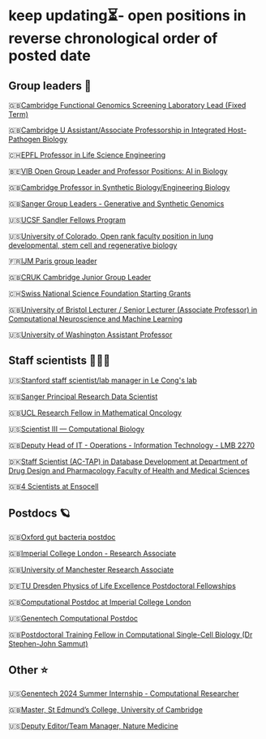 # keep updating⏳- open positions in reverse chronological order of posted date

## Group leaders 🚀
🇬🇧[Cambridge Functional Genomics Screening Laboratory Lead (Fixed Term)](https://www.jobs.cam.ac.uk/job/44413/)

🇬🇧[Cambridge U Assistant/Associate Professorship in Integrated Host-Pathogen Biology](https://www.jobs.cam.ac.uk/job/44301/)

🇨🇭[EPFL Professor in Life Science Engineering](https://www.epfl.ch/about/working/professor-in-life-science-engineering/)

🇧🇪[VIB Open Group Leader and Professor Positions: AI in Biology](https://jobs.vib.be/j/66534/three-open-group-leader-and-professor-positions-ai-in-biology)

🇬🇧[Cambridge Professor in Synthetic Biology/Engineering Biology](https://www.jobs.cam.ac.uk/job/43556/)

🇬🇧[Sanger Group Leaders - Generative and Synthetic Genomics](https://sanger.wd3.myworkdayjobs.com/en-US/WellcomeSangerInstitute/job/Group-Leaders---Generative-and-Synthetic-Genomics_JR101310-1)

🇺🇸[UCSF Sandler Fellows Program](https://fellows.ucsf.edu/nominations)

🇺🇸[University of Colorado, Open rank faculty position in lung developmental, stem cell and regenerative biology](https://github.com/brianpenghe/Bio-Jobs/blob/main/Faculty%20Position%20-%20Lung%20Developmental%20Biology%20-%20CU%20Anschutz%20(11-9-23).pdf)

🇫🇷[IJM Paris group leader](https://github.com/brianpenghe/Bio-Jobs/blob/main/IJM%20Group%20Leader%20Call.pdf)

🇬🇧[CRUK Cambridge Junior Group Leader](https://github.com/brianpenghe/Bio-Jobs/blob/main/Junior%20Group%20Leader%20Recruitment%5B1%5D.pdf)

🇨🇭[Swiss National Science Foundation Starting Grants](https://www.snf.ch/en/w728UqT1Yw256Mz2/funding/snsf-starting-grants)

🇬🇧[University of Bristol Lecturer / Senior Lecturer (Associate Professor) in Computational Neuroscience and Machine Learning](https://www.jobs.ac.uk/job/DEB054/lecturer-senior-lecturer-associate-professor-in-computational-neuroscience-and-machine-learning)

🇺🇸[University of Washington Assistant Professor](https://apply.interfolio.com/135108)

## Staff scientists 👩🏻‍🔬
🇺🇸[Stanford staff scientist/lab manager in Le Cong's lab](https://careersearch.stanford.edu/jobs/life-science-research-professional-3-23712)

🇬🇧[Sanger Principal Research Data Scientist](https://sanger.wd3.myworkdayjobs.com/en-US/WellcomeSangerInstitute/details/Principal-Research-Data-Scientist_JR101428)

🇬🇧[UCL Research Fellow in Mathematical Oncology](https://www.jobs.ac.uk/job/DED301/research-fellow-in-mathematical-oncology)

🇺🇸[Scientist III — Computational Biology](https://alleninstitute.org/careers/jobs/?jobId=B163A87E-9E19-3641-B0F6-513A7764BEB4)

🇬🇧[Deputy Head of IT - Operations - Information Technology - LMB 2270](https://www.jobs.ac.uk/job/DDN691/deputy-head-of-it-operations-information-technology-lmb-2270?fbclid=IwAR39vKKEIcqmjnf6ArXB4NGcRKX_RG-xweFoZ3L9n6MGDVddJpcTisrpeLc_aem_AZCiJ7X3S6ibawy_PiHMrFAQf2DhNubeeTL9_KYlTNKh5-LqEPv99_DOvn3fXLDwthc)

🇩🇰[Staff Scientist (AC-TAP) in Database Development at Department of Drug Design and Pharmacology Faculty of Health and Medical Sciences](https://employment.ku.dk/staff/?show=160402)

🇬🇧[4 Scientists at Ensocell](https://ensocell.bamboohr.com/careers/)

## Postdocs 🪐
🇬🇧[Oxford gut bacteria postdoc](https://my.corehr.com/pls/uoxrecruit/erq_jobspec_version_4.display_form?p_company=10&p_internal_external=E&p_display_in_irish=N&p_process_type=&p_applicant_no=&p_form_profile_detail=&p_display_apply_ind=Y&p_refresh_search=Y&p_recruitment_id=169555)

🇬🇧[Imperial College London - Research Associate](https://www.imperial.ac.uk/jobs/description/MED04224/research-associate)

🇬🇧[University of Manchester Research Associate](https://www.jobs.manchester.ac.uk/Job/JobDetail?isPreview=Yes&jobid=27519&advert=external)

🇩🇪[TU Dresden Physics of Life Excellence Postdoctoral Fellowships](https://physics-of-life.tu-dresden.de/career-education/postdoc)

🇬🇧[Computational Postdoc at Imperial College London](https://github.com/brianpenghe/Bio-Jobs/blob/main/Postdoc%20Postion%20Spivakov%20lab%20London.pdf)

🇺🇸[Genentech Computational Postdoc](https://careers.gene.com/us/en/job/202311-124317/Postdoctoral-Fellow-Computational-Biology-Li-Moussion-Lab)

🇬🇧[Postdoctoral Training Fellow in Computational Single-Cell Biology (Dr Stephen-John Sammut)](https://jobs.icr.ac.uk/vacancies/768/postdoctoral-training-fellow-in-computational-single-cell-biology-dr-stephen-john-sammut.html)

## Other ⭐️
🇺🇸[Genentech 2024 Summer Internship - Computational Researcher](https://roche.wd3.myworkdayjobs.com/ROG-A2O-GENE/job/South-San-Francisco/XMLNAME-2024-Summer-Internship---Computational-Researcher_202312-127917)

🇬🇧[Master, St Edmund’s College, University of Cambridge](https://www.odgersberndtson.com/opportunities#AssignDetail.aspx?guid=89919)

🇺🇸[Deputy Editor/Team Manager, Nature Medicine](https://careers.springernature.com/job/New-York-Deputy-EditorTeam-Manager,-Nature-Medicine/1003346501/)
